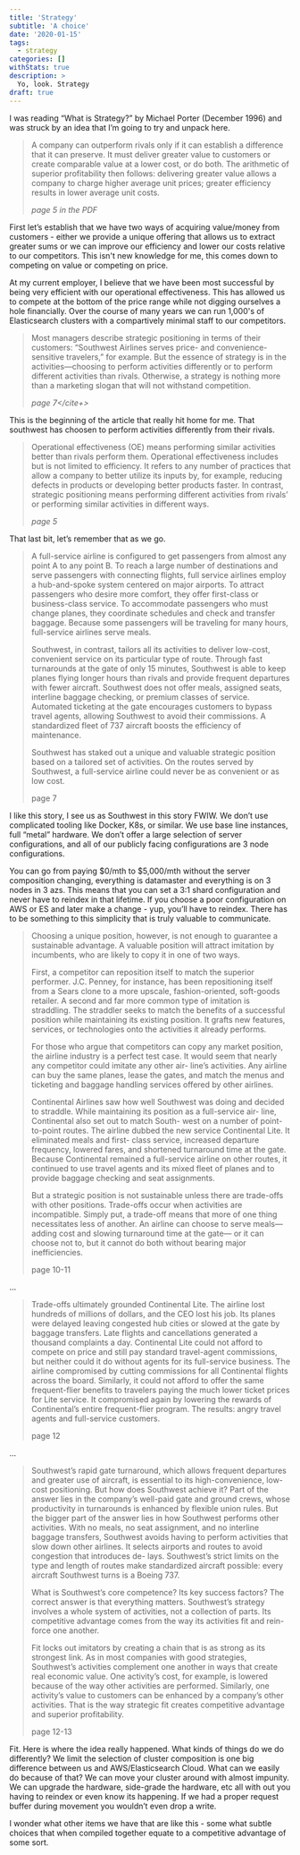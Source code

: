```yaml
---
title: 'Strategy'
subtitle: 'A choice'
date: '2020-01-15'
tags:
  - strategy
categories: []
withStats: true
description: >
  Yo, look. Strategy
draft: true
---
```


I was reading “What is Strategy?” by Michael Porter (December 1996) and was struck by an idea that I’m going to try and unpack here.

> A company can outperform rivals only if it can establish a difference that it can preserve. It must deliver greater value to customers or create comparable value at a lower cost, or do both. The arithmetic of superior profitability then follows: delivering greater value allows a company to charge higher average unit prices; greater efficiency results in lower average unit costs.
>
> <cite>page 5 in the PDF</cite>

First let’s establish that we have two ways of acquiring value/money from customers - either we provide a unique offering that allows us to extract greater sums or we can improve our efficiency and lower our costs relative to our competitors. This isn't new knowledge for me, this comes down to competing on value or competing on price.

At my current employer, I believe that we have been most successful by being very efficient with our operational effectiveness. This has allowed us to compete at the bottom of the price range while not digging ourselves a hole financially. Over the course of many years we can run 1,000's of Elasticsearch clusters with a compartively minimal staff to our competitors.

> Most managers describe strategic positioning in terms of their customers: “Southwest Airlines serves price- and convenience-sensitive travelers,” for example. But the essence of strategy is in the activities—choosing to perform activities differently or to perform different activities than rivals. Otherwise, a strategy is nothing more than a marketing slogan that will not withstand competition.
>
> <cite>page 7</cite+>

This is the beginning of the article that really hit home for me. That southwest has choosen to perform activities differently from their rivals.

> Operational effectiveness (OE) means performing similar activities better than rivals perform them. Operational effectiveness includes but is not limited to efficiency. It refers to any number of practices that allow a company to better utilize its inputs by, for example, reducing defects in products or developing better products faster. In contrast, strategic positioning means performing different activities from rivals’ or performing similar activities in different ways.
>
> <cite>page 5</cite>

That last bit, let’s remember that as we go.

> A full-service airline is configured to get passengers from almost any point A to any point B. To reach a large number of destinations and serve passengers with connecting flights, full service airlines employ a hub-and-spoke system centered on major airports. To attract passengers who desire more comfort, they offer first-class or business-class service. To accommodate passengers who must change planes, they coordinate schedules and check and transfer baggage. Because some passengers will be traveling for many hours, full-service airlines serve meals.
>
> Southwest, in contrast, tailors all its activities to deliver low-cost, convenient service on its particular type of route. Through fast turnarounds at the gate of only 15 minutes, Southwest is able to keep planes flying longer hours than rivals and provide frequent departures with fewer aircraft. Southwest does not offer meals, assigned seats, interline baggage checking, or premium classes of service. Automated ticketing at the gate encourages customers to bypass travel agents, allowing Southwest to avoid their commissions. A standardized fleet of 737 aircraft boosts the efficiency of maintenance.
>
> Southwest has staked out a unique and valuable strategic position based on a tailored set of activities. On the routes served by Southwest, a full-service airline could never be as convenient or as low cost.
>
> page 7

I like this story, I see us as Southwest in this story FWIW. We don’t use complicated tooling like Docker, K8s, or similar. We use base line instances, full “metal” hardware. We don’t offer a large selection of server configurations, and all of our publicly facing configurations are 3 node configurations.

You can go from paying $0/mth to $5,000/mth without the server composition changing, everything is datamaster and everything is on 3 nodes in 3 azs. This means that you can set a 3:1 shard configuration and never have to reindex in that lifetime. If you choose a poor configuration on AWS or ES and later make a change - yup, you’ll have to reindex. There has to be something to this simplicity that is truly valuable to communicate.

> Choosing a unique position, however, is not enough to guarantee a sustainable advantage. A valuable position will attract imitation by incumbents, who are likely to copy it in one of two ways.
>
> First, a competitor can reposition itself to match the superior performer. J.C. Penney, for instance, has been repositioning itself from a Sears clone to a more upscale, fashion-oriented, soft-goods retailer. A second and far more common type of imitation is straddling. The straddler seeks to match the benefits of a successful position while maintaining its existing position. It grafts new features, services, or technologies onto the activities it already performs.
>
> For those who argue that competitors can copy any market position, the airline industry is a perfect test case. It would seem that nearly any competitor could imitate any other air- line’s activities. Any airline can buy the same planes, lease the gates, and match the menus and ticketing and baggage handling services offered by other airlines.
>
> Continental Airlines saw how well Southwest was doing and decided to straddle. While maintaining its position as a full-service air- line, Continental also set out to match South- west on a number of point-to-point routes. The airline dubbed the new service Continental Lite. It eliminated meals and first- class service, increased departure frequency, lowered fares, and shortened turnaround time at the gate. Because Continental remained a full-service airline on other routes, it continued to use travel agents and its mixed fleet of planes and to provide baggage checking and seat assignments.
>
> But a strategic position is not sustainable unless there are trade-offs with other positions. Trade-offs occur when activities are incompatible. Simply put, a trade-off means that more of one thing necessitates less of another. An airline can choose to serve meals—adding cost and slowing turnaround time at the gate— or it can choose not to, but it cannot do both without bearing major inefficiencies.
>
> page 10-11

…

> Trade-offs ultimately grounded Continental Lite. The airline lost hundreds of millions of dollars, and the CEO lost his job. Its planes were delayed leaving congested hub cities or slowed at the gate by baggage transfers. Late flights and cancellations generated a thousand complaints a day. Continental Lite could not afford to compete on price and still pay standard travel-agent commissions, but neither could it do without agents for its full-service business. The airline compromised by cutting commissions for all Continental flights across the board. Similarly, it could not afford to offer the same frequent-flier benefits to travelers paying the much lower ticket prices for Lite service. It compromised again by lowering the rewards of Continental’s entire frequent-flier program. The results: angry travel agents and full-service customers.
>
> page 12

…

> Southwest’s rapid gate turnaround, which allows frequent departures and greater use of aircraft, is essential to its high-convenience, low-cost positioning. But how does Southwest achieve it? Part of the answer lies in the company’s well-paid gate and ground crews, whose productivity in turnarounds is enhanced by flexible union rules. But the bigger part of the answer lies in how Southwest performs other activities. With no meals, no seat assignment, and no interline baggage transfers, Southwest avoids having to perform activities that slow down other airlines. It selects airports and routes to avoid congestion that introduces de- lays. Southwest’s strict limits on the type and length of routes make standardized aircraft possible: every aircraft Southwest turns is a Boeing 737.
>
> What is Southwest’s core competence? Its key success factors? The correct answer is that everything matters. Southwest’s strategy involves a whole system of activities, not a collection of parts. Its competitive advantage comes from the way its activities fit and rein- force one another.
>
> Fit locks out imitators by creating a chain that is as strong as its strongest link. As in most companies with good strategies, Southwest’s activities complement one another in ways that create real economic value. One activity’s cost, for example, is lowered because of the way other activities are performed. Similarly, one activity’s value to customers can be enhanced by a company’s other activities. That is the way strategic fit creates competitive advantage and superior profitability.
>
> page 12-13

Fit. Here is where the idea really happened. What kinds of things do we do differently? We limit the selection of cluster composition is one big difference between us and AWS/Elasticsearch Cloud. What can we easily do because of that? We can move your cluster around with almost impunity. We can upgrade the hardware, side-grade the hardware, etc all with out you having to reindex or even know its happening. If we had a proper request buffer during movement you wouldn’t even drop a write.

I wonder what other items we have that are like this - some what subtle choices that when compiled together equate to a competitive advantage of some sort.
